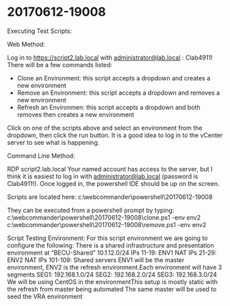 # 20170612-19008

Executing Test Scripts:

Web Method:

Log in to https://script2.lab.local with administrator@lab.local : Clab4911!
There will be a few commands listed: 
 - Clone an Environment: this script accepts a dropdown and creates a new environment
 - Remove an Environment: this script accepts a dropdown and removes a new environment
 - Refresh an Environmen: this script accepts a dropdown and both removes then creates a new environment

Click on one of the scripts above and select an environment from the dropdown, then click the run button.
It is a good idea to log in to the vCenter server to see what is happening.

Command Line Method:

RDP script2.lab.local
Your named account has access to the server, but I think it is easiest to log in with administrator@lab.local (password is Clab4911!).
Once logged in, the powershell IDE should be up on the screen.

Scripts are located here: c:\webcommander\powershell\20170612-19008

They can be executed from a powershell prompt by typing: 
 c:\webcommander\powershell\20170612-19008\clone.ps1 -env env2
 c:\webcommander\powershell\20170612-19008\remove.ps1 -env env2

Script Testing Environment:
For this script environment we are going to configure the following:
There is a shared infrastructure and presentation environment at “BECU-Shared” 10.1.12.0/24
IPs 11-19: ENV1 NAT
IPs 21-29: ENV2 NAT
IPs 101-109: Shared servers
ENV1 will be the master environment, ENV2 is the refresh environment.Each environment will have 3 segments
SEG1: 192.168.1.0/24
SEG2: 192.168.2.0/24
SEG3: 192.168.3.0/24
We will be using CentOS in the environmentThis setup is mostly static with the refresh from master being automated
The same master will be used to seed the VRA environment
